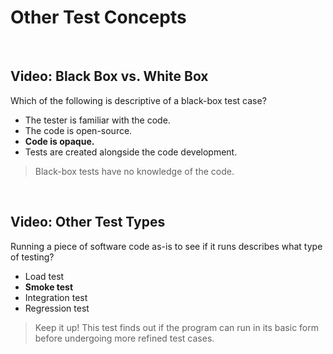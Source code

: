 # Other Test Concepts

<br>

## Video: Black Box vs. White Box

Which of the following is descriptive of a black-box test case?

* The tester is familiar with the code.
* The code is open-source.
* **Code is opaque.**
* Tests are created alongside the code development.

> Black-box tests have no knowledge of the code.

<br>

## Video: Other Test Types

Running a piece of software code as-is to see if it runs describes what type of testing?

* Load test
* **Smoke test**
* Integration test
* Regression test

> Keep it up! This test finds out if the program can run in its basic form before undergoing more refined test cases.
